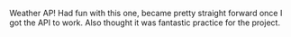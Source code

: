 Weather AP! Had fun with this one, became pretty straight forward once I got the API to work. Also thought it was fantastic practice for the project.